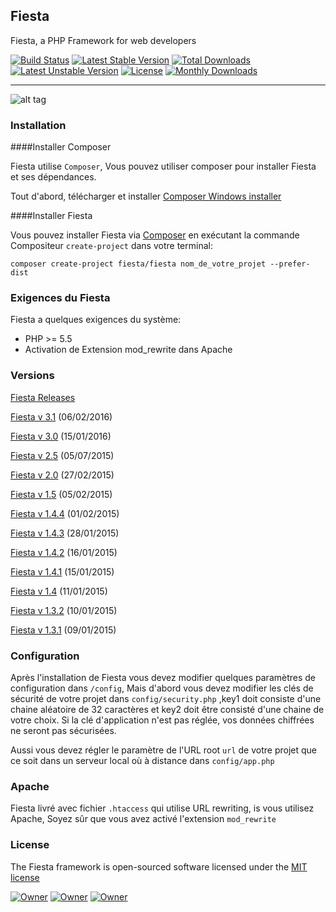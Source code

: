 
## Fiesta

Fiesta, a PHP Framework for web developers

[![Build Status](https://travis-ci.org/fiesta-framework/Fiesta.svg?branch=next)](https://travis-ci.org/fiesta-framework/Fiesta)
[![Latest Stable Version](https://poser.pugx.org/fiesta/fiesta/v/stable)](https://packagist.org/packages/fiesta/fiesta) 
[![Total Downloads](https://img.shields.io/badge/downloads-420-yellow.svg)](https://packagist.org/packages/fiesta/fiesta) 
[![Latest Unstable Version](https://poser.pugx.org/fiesta/fiesta/v/unstable)](https://packagist.org/packages/fiesta/fiesta) 
[![License](https://poser.pugx.org/fiesta/fiesta/license)](https://packagist.org/packages/fiesta/fiesta)
[![Monthly Downloads](https://poser.pugx.org/fiesta/fiesta/d/monthly)](https://packagist.org/packages/fiesta/fiesta)
<!-- [![Scrutinizer Code Quality](https://scrutinizer-ci.com/g/fiesta-framework/Fiesta/badges/quality-score.png?b=master)](https://scrutinizer-ci.com/g/fiesta-framework/Fiesta/?branch=master) -->

-----

![alt tag](https://raw.githubusercontent.com/fiesta-framework/Fiesta/master/app/resources/images/window.png)

### Installation

####Installer Composer

Fiesta utilise `Composer`, Vous pouvez utiliser composer pour installer Fiesta et ses dépendances.

Tout d'abord, télécharger et installer [Composer Windows installer](https://getcomposer.org/)

####Installer Fiesta

Vous pouvez installer Fiesta via [Composer](https://getcomposer.org/) en exécutant la commande Compositeur `create-project` dans votre terminal:

	composer create-project fiesta/fiesta nom_de_votre_projet --prefer-dist
	

### Exigences du Fiesta

Fiesta a quelques exigences du système:
* PHP >= 5.5
* Activation de Extension mod_rewrite dans Apache

### Versions

[Fiesta Releases](https://github.com/fiesta-framework/Fiesta/releases)

[Fiesta v 3.1](https://github.com/fiesta-framework/Fiesta/releases/tag/3.1.0) (06/02/2016)

[Fiesta v 3.0](https://github.com/fiesta-framework/Fiesta/releases/tag/3.0.0) (15/01/2016)

[Fiesta v 2.5](https://github.com/fiesta-framework/Fiesta/releases/tag/2.5.0.236) (05/07/2015)

[Fiesta v 2.0](https://github.com/fiesta-framework/Fiesta/releases/tag/2.0.0.1) (27/02/2015)

[Fiesta v 1.5](https://github.com/fiesta-framework/Fiesta/releases/tag/1.5.0) (05/02/2015)
 
[Fiesta v 1.4.4](https://github.com/fiesta-framework/Fiesta/releases/tag/1.4.4) (01/02/2015)
 
[Fiesta v 1.4.3](https://github.com/fiesta-framework/Fiesta/releases/tag/1.4.3) (28/01/2015)
 
[Fiesta v 1.4.2](https://github.com/fiesta-framework/Fiesta/releases/tag/1.4.2) (16/01/2015)
 
[Fiesta v 1.4.1](https://github.com/fiesta-framework/Fiesta/releases/tag/1.4.1) (15/01/2015)
 
[Fiesta v 1.4](https://github.com/fiesta-framework/Fiesta/releases/tag/1.4.0) (11/01/2015)
 
[Fiesta v 1.3.2](https://github.com/fiesta-framework/Fiesta/releases/tag/1.3.2) (10/01/2015)
 
[Fiesta v 1.3.1](https://github.com/fiesta-framework/Fiesta/releases/tag/1.3.1) (09/01/2015)

### Configuration

Après l'installation de Fiesta vous devez modifier quelques paramètres de configuration dans `/config`, Mais d'abord vous devez modifier les clés de sécurité de votre projet dans `config/security.php` ,key1 doit consiste d'une chaine aléatoire de 32 caractères et key2 doit être consisté d'une chaine de votre choix. Si la clé d'application n'est pas réglée, vos données chiffrées ne seront pas sécurisées.

Aussi vous devez régler le paramètre de l'URL root `url` de votre projet que ce soit dans un serveur local où à distance dans `config/app.php`

###  Apache

Fiesta livré avec fichier `.htaccess` qui utilise URL rewriting, is vous utilisez Apache, Soyez sûr que vous avez activé l'extension `mod_rewrite`


### License

The Fiesta framework is open-sourced software licensed under the [MIT license](http://opensource.org/licenses/MIT)

[![Owner](https://img.shields.io/badge/created%20by-Youssef%20Had-blue.svg)](https://github.com/youssefhad)
[![Owner](https://img.shields.io/badge/copyright-2014--2016-red.svg)](https://github.com/fiesta-framework/Fiesta)
[![Owner](https://img.shields.io/badge/launched-10%2F10%2F2014-ff2f6c.svg)](https://github.com/fiesta-framework/Fiesta)

